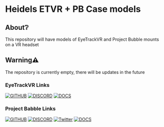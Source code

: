 # Heidels ETVR + PB Case models
## About❔

This repository will have models of EyeTrackVR and Project Bubble mounts on a VR headset

## Warning⚠️

The repository is currently empty, there will be updates in the future


### EyeTrackVR Links
[![GITHUB](https://i.imgur.com/ogowXvK.png)](https://github.com/EyeTrackVR/)
[![DISCORD](https://i.imgur.com/bgBRNVk.png)](https://discord.gg/kkXYbVykZX)
[![DOCS](https://i.imgur.com/3bvjJZP.png)](https://docs.eyetrackvr.dev/)


### Project Babble Links
[![GITHUB](https://i.imgur.com/ogowXvK.png)](https://github.com/Project-Babble)
[![DISCORD](https://i.imgur.com/bgBRNVk.png)](https://discord.gg/XAMZmjBktk)
[![Twitter](https://i.imgur.com/L6UUDXQ.png)](https://x.com/projectBabbleVR)
[![DOCS](https://i.imgur.com/M3FHGZe.png)](https://babble.diy/)
